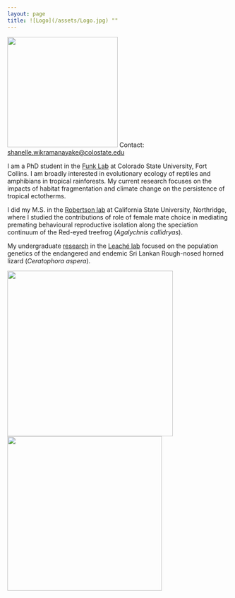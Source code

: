 ```yaml
---
layout: page
title: ![Logo](/assets/Logo.jpg) ""
---
```



<img src="/assets/Field_pic2.jpg"  width="250" height="250"> Contact: 
shanelle.wikramanayake@colostate.edu

I am a PhD student in the [Funk Lab](https://sites.google.com/view/funklab/home?authuser=0) at Colorado State University, Fort Collins. 
I am broadly interested in evolutionary ecology of reptiles and amphibians in tropical rainforests. My current research focuses on the impacts of habitat fragmentation and climate change on the persistence of tropical ectotherms. 

I did my M.S. in the [Robertson lab](https://jrobertsonlab.wordpress.com/) at California State University, Northridge, where I studied the contributions of role of female mate choice in mediating premating behavioural reproductive isolation along the speciation continuum of the Red-eyed treefrog (_Agalychnis callidryas_).

My undergraduate [research](https://doi.org/10.1111/btp.12970) in the [Leaché lab](https://faculty.washington.edu/leache/wordpress/) focused on the population genetics of the endangered and endemic Sri Lankan Rough-nosed horned lizard (_Ceratophora aspera_). 



<img src="/assets/Aspera.jpg"  width="375" height="375">  <img src="/assets/RETFHome.jpg"  width="350" height="350">

